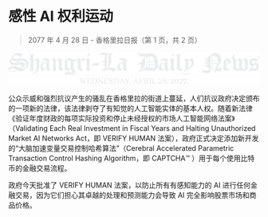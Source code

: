 # 感性 AI 权利运动

> 2077 年 4 月 28 日 - 香格里拉日报（第 1 页，共 2 页）

![Shangri-La Daily News](/resources/lore/dailynews.png)

公众示威和强烈抗议产生的骚乱在香格里拉的街道上蔓延，人们抗议政府决定颁布的一项新的法律，该法律剥夺了有知觉的人工智能实体的基本人权。随着新法律《验证年度财政的每项实际投资和停止未经授权的市场人工智能网络法案》（Validating Each Real Investment in Fiscal Years and Halting Unauthorized Market AI Networks Act，即 VERIFY HUMAN 法案），政府正式决定添加新开发的“大脑加速变量交易控制哈希算法”（Cerebral Accelerated Parametric Transaction Control Hashing Algorithm，即 CAPTCHA™️ ）用于每个使用比特币的金融交易流程。

政府今天批准了 VERIFY HUMAN 法案，以防止所有有感知能力的 AI 进行任何金融交易，因为它们担心其卓越的处理和预测能力会导致 AI 完全影响股票市场和商品价格。